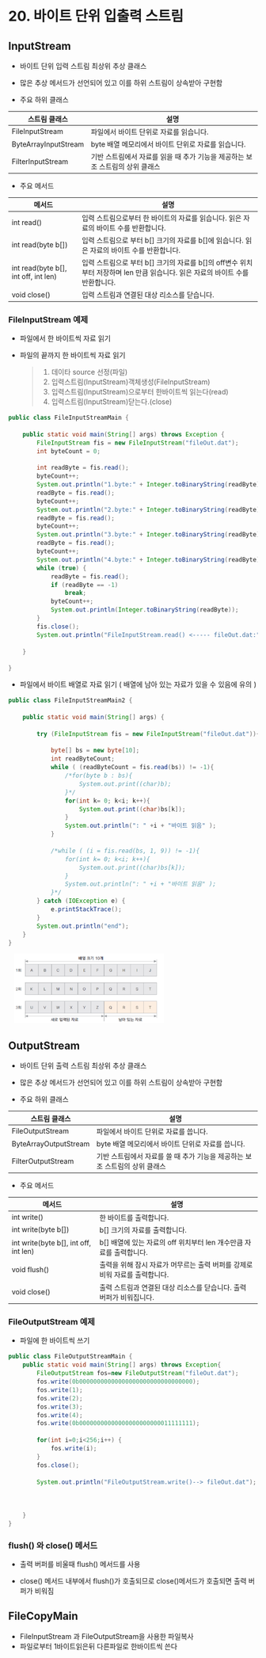 # 20. 바이트 단위 입출력 스트림

## InputStream 

- 바이트 단위 입력 스트림 최상위 추상 클래스

- 많은 추상 메서드가 선언되어 있고 이를 하위 스트림이 상속받아 구현함

- 주요 하위 클래스

| 스트림 클래스 | 설명 |
| ------ | ------ |
| FileInputStream | 파일에서 바이트 단위로 자료를 읽습니다. |
| ByteArrayInputStream | byte 배열 메모리에서 바이트 단위로 자료를 읽습니다. |
| FilterInputStream | 기반 스트림에서 자료를 읽을 때 추가 기능을 제공하는 보조 스트림의 상위 클래스 |

- 주요 메서드

| 메서드 | 설명 |
| ------ | ------ |
| int read() | 입력 스트림으로부터 한 바이트의 자료를 읽습니다. 읽은 자료의 바이트 수를 반환합니다. |
| int read(byte b[]) | 입력 스트림으로 부터 b[] 크기의 자료를 b[]에 읽습니다. 읽은 자료의 바이트 수를 반환합니다. |
| int read(byte b[], int off, int len) | 입력 스트림으로 부터 b[] 크기의 자료를 b[]의 off변수 위치부터 저장하며 len 만큼 읽습니다. 읽은 자료의 바이트 수를 반환합니다. |
| void close() | 입력 스트림과 연결된 대상 리소스를 닫습니다. |

### FileInputStream 예제

- 파일에서 한 바이트씩 자료 읽기
- 파일의 끝까지 한 바이트씩 자료 읽기

  >1. 데이타 source 선정(파일)
  >2. 입력스트림(InputStream)객체생성(FileInputStream)
  >3. 입력스트림(InputStream)으로부터 한바이트씩  읽는다(read)
  >4. 입력스트림(InputStream)닫는다.(close) 
 

```java
public class FileInputStreamMain {

	public static void main(String[] args) throws Exception {
		FileInputStream fis = new FileInputStream("fileOut.dat");
		int byteCount = 0;

		int readByte = fis.read();
		byteCount++;
		System.out.println("1.byte:" + Integer.toBinaryString(readByte));
		readByte = fis.read();
		byteCount++;
		System.out.println("2.byte:" + Integer.toBinaryString(readByte));
		readByte = fis.read();
		byteCount++;
		System.out.println("3.byte:" + Integer.toBinaryString(readByte));
		readByte = fis.read();
		byteCount++;
		System.out.println("4.byte:" + Integer.toBinaryString(readByte));
		while (true) {
			readByte = fis.read();
			if (readByte == -1)
				break;
			byteCount++;
			System.out.println(Integer.toBinaryString(readByte));
		}
		fis.close();
		System.out.println("FileInputStream.read() <----- fileOut.dat:" + byteCount + " 바이트읽음");

	}

}

```

- 파일에서 바이트 배열로 자료 읽기 ( 배열에 남아 있는 자료가 있을 수 있음에 유의 )

```java
public class FileInputStreamMain2 {

	public static void main(String[] args) {
		 		
		try (FileInputStream fis = new FileInputStream("fileOut.dat")){
			
			byte[] bs = new byte[10];
			int readByteCount;
			while ( (readByteCount = fis.read(bs)) != -1){
				/*for(byte b : bs){
					System.out.print((char)b);
				}*/
				for(int k= 0; k<i; k++){
					System.out.print((char)bs[k]);
				}
				System.out.println(": " +i + "바이트 읽음" );
			}
			 
			/*while ( (i = fis.read(bs, 1, 9)) != -1){
				for(int k= 0; k<i; k++){
					System.out.print((char)bs[k]);
				}
				System.out.println(": " +i + "바이트 읽음" );
			}*/
		} catch (IOException e) {
			e.printStackTrace();
		}
		System.out.println("end");
	}
}
```
&nbsp;&nbsp;&nbsp;<img src='image-100.png' width='60%'>

## OutputStream

- 바이트 단위 출력 스트림 최상위 추상 클래스

- 많은 추상 메서드가 선언되어 있고 이를 하위 스트림이 상속받아 구현함

- 주요 하위 클래스

| 스트림 클래스 | 설명 |
| ------ | ------ |
| FileOutputStream | 파일에서 바이트 단위로 자료를 씁니다. |
| ByteArrayOutputStream | byte 배열 메모리에서 바이트 단위로 자료를 씁니다. |
| FilterOutputStream | 기반 스트림에서 자료를 쓸 때 추가 기능을 제공하는 보조 스트림의 상위 클래스 |

- 주요 메서드

| 메서드 | 설명 |
| ------ | ------ |
| int write() | 한 바이트를 출력합니다. |
| int write(byte b[]) | b[] 크기의 자료를 출력합니다. |
| int write(byte b[], int off, int len) | b[] 배열에 있는 자료의 off 위치부터 len 개수만큼 자료를 출력합니다. |
| void flush() | 출력을 위해 잠시 자료가 머무르는 출력 버퍼를 강제로 비워 자료를 출력합니다. |
| void close() | 출력 스트림과 연결된 대상 리소스를 닫습니다. 출력 버퍼가 비워집니다. |


### FileOutputStream 예제

- 파일에 한 바이트씩 쓰기
```java
public class FileOutputStreamMain {
	public static void main(String[] args) throws Exception{
		FileOutputStream fos=new FileOutputStream("fileOut.dat");
		fos.write(0b00000000000000000000000000000000);
		fos.write(1);
		fos.write(2);
		fos.write(3);
		fos.write(4);
		fos.write(0b00000000000000000000000011111111);
		
		for(int i=0;i<256;i++) {
			fos.write(i);
		}
		fos.close();
		
		System.out.println("FileOutputStream.write()--> fileOut.dat");
		
		
		
	}
}

```



### flush() 와 close() 메서드

- 출력 버퍼를 비울때 flush() 메서드를 사용

- close() 메서드 내부에서 flush()가 호출되므로 close()메서드가 호출되면 출력 버퍼가 비워짐


## FileCopyMain
- FileInputStream 과 FileOutputStream을 사용한 파일복사
- 파일로부터 1바이트읽은뒤 다른파일로 한바이트씩 쓴다
